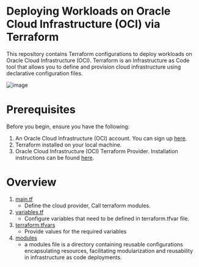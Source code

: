 # Deploying Workloads on Oracle Cloud Infrastructure (OCI) via Terraform 
This repository contains Terraform configurations to deploy workloads on Oracle Cloud Infrastructure (OCI). Terraform is an Infrastructure as Code tool that allows you to define and provision cloud infrastructure using declarative configuration files.

![image](https://github.com/Salmamohamedm/Infrastructure-as-Code-With-OCI-Using-Terraform/assets/109488469/8f39feb9-f972-41f7-a7c7-74cc72a987f7)
# Prerequisites
Before you begin, ensure you have the following:
1. An Oracle Cloud Infrastructure (OCI) account. You can sign up [here](https://www.oracle.com/cloud/sign-in.html).
2. Terraform installed on your local machine.
3. Oracle Cloud Infrastructure (OCI) Terraform Provider. Installation instructions can be found [here](https://registry.terraform.io/providers/oracle/oci/latest/docs).

# Overview
1. [main.tf](main.tf)
   - Define the cloud provider, Call terraform modules.
2. [variables.tf](variables.tf)
    -  Configure variables that need to be defined in terraform.tfvar file.
3.   [terraform.tfvars](terraform.tfvars)
     - Provide values for the required variables
4. [modules](modules)
    - a modules file is a directory containing reusable configurations encapsulating resources, facilitating modularization and reusability in infrastructure as code deployments.







